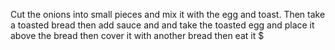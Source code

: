 Cut the onions into small pieces and mix it with the egg and toast.
Then take a toasted bread then add sauce and and take the toasted egg and place it above the bread then cover it with another bread then eat it $